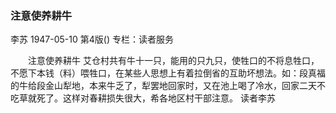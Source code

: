 ### 注意使养耕牛
李苏
1947-05-10
第4版()
专栏：读者服务

　　注意使养耕牛
    艾仓村共有牛十一只，能用的只九只，使牲口的不将息牲口，不愿下本钱（料）喂牲口，在某些人思想上有着拉倒省的互助坏想法。如：段真福的牛给段金山犁地，本来牛乏了，犁罢地回家时，又在池上喝了冷水，回家二天不吃草就死了。这样对春耕损失很大，希各地区村干部注意。
          读者李苏
